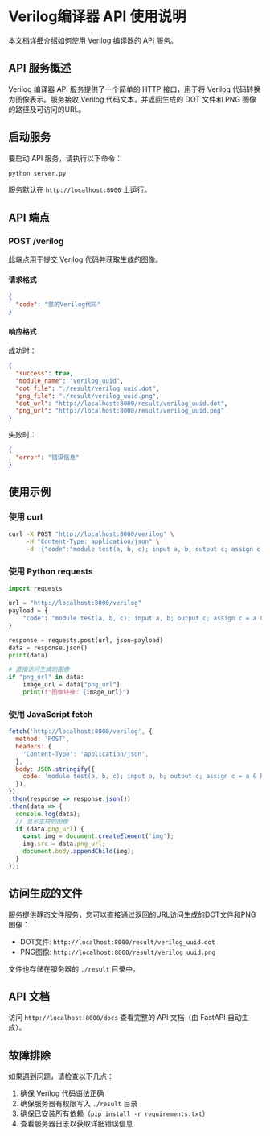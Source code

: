 # Verilog编译器 API 使用说明

本文档详细介绍如何使用 Verilog 编译器的 API 服务。

## API 服务概述

Verilog 编译器 API 服务提供了一个简单的 HTTP 接口，用于将 Verilog 代码转换为图像表示。服务接收 Verilog 代码文本，并返回生成的 DOT 文件和 PNG 图像的路径及可访问的URL。

## 启动服务

要启动 API 服务，请执行以下命令：

```bash
python server.py
```

服务默认在 `http://localhost:8000` 上运行。

## API 端点

### POST /verilog

此端点用于提交 Verilog 代码并获取生成的图像。

#### 请求格式

```json
{
  "code": "您的Verilog代码"
}
```

#### 响应格式

成功时：

```json
{
  "success": true,
  "module_name": "verilog_uuid",
  "dot_file": "./result/verilog_uuid.dot",
  "png_file": "./result/verilog_uuid.png",
  "dot_url": "http://localhost:8000/result/verilog_uuid.dot",
  "png_url": "http://localhost:8000/result/verilog_uuid.png"
}
```

失败时：

```json
{
  "error": "错误信息"
}
```

## 使用示例

### 使用 curl

```bash
curl -X POST "http://localhost:8000/verilog" \
     -H "Content-Type: application/json" \
     -d '{"code":"module test(a, b, c); input a, b; output c; assign c = a & b; endmodule"}'
```

### 使用 Python requests

```python
import requests

url = "http://localhost:8000/verilog"
payload = {
    "code": "module test(a, b, c); input a, b; output c; assign c = a & b; endmodule"
}

response = requests.post(url, json=payload)
data = response.json()
print(data)

# 直接访问生成的图像
if "png_url" in data:
    image_url = data["png_url"]
    print(f"图像链接: {image_url}")
```

### 使用 JavaScript fetch

```javascript
fetch('http://localhost:8000/verilog', {
  method: 'POST',
  headers: {
    'Content-Type': 'application/json',
  },
  body: JSON.stringify({
    code: 'module test(a, b, c); input a, b; output c; assign c = a & b; endmodule'
  }),
})
.then(response => response.json())
.then(data => {
  console.log(data);
  // 显示生成的图像
  if (data.png_url) {
    const img = document.createElement('img');
    img.src = data.png_url;
    document.body.appendChild(img);
  }
});
```

## 访问生成的文件

服务提供静态文件服务，您可以直接通过返回的URL访问生成的DOT文件和PNG图像：

- DOT文件: `http://localhost:8000/result/verilog_uuid.dot`
- PNG图像: `http://localhost:8000/result/verilog_uuid.png`

文件也存储在服务器的 `./result` 目录中。

## API 文档

访问 `http://localhost:8000/docs` 查看完整的 API 文档（由 FastAPI 自动生成）。

## 故障排除

如果遇到问题，请检查以下几点：

1. 确保 Verilog 代码语法正确
2. 确保服务器有权限写入 `./result` 目录
3. 确保已安装所有依赖（`pip install -r requirements.txt`）
4. 查看服务器日志以获取详细错误信息 